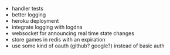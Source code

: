 * handler tests
* better logging
* heroku deployment
* integrate logging with logdna
* websocket for announcing real time state changes
* store games in redis with an expiration
* use some kind of oauth (github? google?) instead of basic auth
